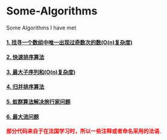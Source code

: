 # Some-Algorithms
Some Algorithms I have met

#### [1. 找寻一个数组中唯一出现过奇数次的数(O(n)复杂度)](https://github.com/susufqx/Some-Algorithms/blob/master/findoddcounts.c)
#### [2. 快速排序算法](https://github.com/susufqx/Some-Algorithms/blob/master/quicksort.c)
#### [3. 最大子序列和(O(n)复杂度)](https://github.com/susufqx/Some-Algorithms/blob/master/maxsubsum.c)
#### [4. 归并排序算法](https://github.com/susufqx/Some-Algorithms/blob/master/fusionsort.c)
#### [5. 蚁群算法解决旅行家问题](https://github.com/susufqx/Some-Algorithms/blob/master/fourmi.c)
#### [6. 最大流问题](https://github.com/susufqx/Some-Algorithms/blob/master/maxflow.c)

<b style="color:red">部分代码来自于在法国学习时，所以一些注释或者命名采用的法语.</b>